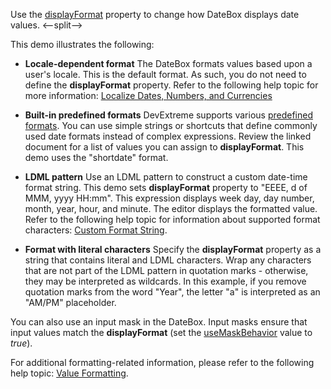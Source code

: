 Use the [displayFormat](/Documentation/ApiReference/UI_Widgets/dxDateBox/Configuration/#displayFormat) property to change how DateBox displays date values. 
<--split-->

This demo illustrates the following:

- **Locale-dependent format**
The DateBox formats values based upon a user's locale. This is the default format. As such, you do not need to define the **displayFormat** property. Refer to the following help topic for more information: [Localize Dates, Numbers, and Currencies](/Documentation/Guide/Common/Localization/#Localize_Dates_Numbers_and_Currencies)

- **Built-in predefined formats**
DevExtreme supports various [predefined formats](/Documentation/ApiReference/Common/Object_Structures/format/#type). You can use simple strings or shortcuts that define commonly used date formats instead of complex expressions. Review the linked document for a list of values you can assign to **displayFormat**. This demo uses the "shortdate" format.

- **LDML pattern**
Use an LDML pattern to construct a custom date-time format string. This demo sets **displayFormat** property to "EEEE, d of MMM, yyyy HH:mm". This expression displays week day, day number, month, year, hour, and minute. The editor displays the formatted value. Refer to the following help topic for information about supported format characters: [Custom Format String](/Documentation/Guide/Common/Value_Formatting/#Format_Widget_Values/Custom_Format_String).   

- **Format with literal characters**
Specify the **displayFormat** property as a string that contains literal and LDML characters. Wrap any characters that are not part of the LDML pattern in quotation marks - otherwise, they may be interpreted as wildcards. In this example, if you remove quotation marks from the word "Year", the letter "a" is interpreted as an "AM/PM" placeholder.

You can also use an input mask in the DateBox. Input masks ensure that input values match the **displayFormat** (set the [useMaskBehavior](/Documentation/ApiReference/UI_Widgets/dxDateBox/Configuration/#useMaskBehavior) value to *true*).

For additional formatting-related information, please refer to the following help topic: [Value Formatting](/Documentation/Guide/Common/Value_Formatting/).
